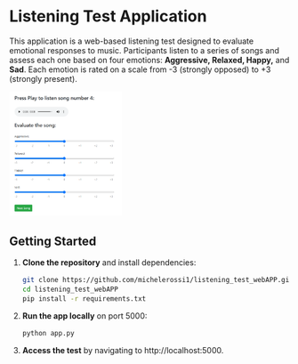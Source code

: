 
# Listening Test Application

This application is a web-based listening test designed to evaluate emotional responses to music. Participants listen to a series of songs and assess each one based on four emotions: **Aggressive, Relaxed, Happy,** and **Sad**. Each emotion is rated on a scale from -3 (strongly opposed) to +3 (strongly present).

<img src="https://github.com/michelerossi1/listening_test_webAPP/blob/cc6afb9e418e8b73ebf12302c46fb743ad0ca8a0/images/screenshot_listening_test_zoom.png" alt="Description of image" width="40%"/>

## Getting Started
1. **Clone the repository** and install dependencies:
   ```bash
   git clone https://github.com/michelerossi1/listening_test_webAPP.git
   cd listening_test_webAPP
   pip install -r requirements.txt

2. **Run the app locally** on port 5000:
   ```bash
   python app.py

3. **Access the test** by navigating to http://localhost:5000.




